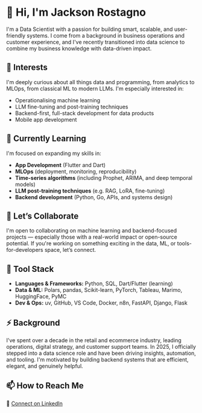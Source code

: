# 👋 Hi, I'm Jackson Rostagno

I'm a Data Scientist with a passion for building smart, scalable, and user-friendly systems. I come from a background in business operations and customer experience, and I've recently transitioned into data science to combine my business knowledge with data-driven impact.

## 👀 Interests
I'm deeply curious about all things data and programming, from analytics to MLOps, from classical ML to modern LLMs. I'm especially interested in:
- Operationalising machine learning
- LLM fine-tuning and post-training techniques
- Backend-first, full-stack development for data products
- Mobile app development

## 🌱 Currently Learning
I'm focused on expanding my skills in:
- **App Development** (Flutter and Dart)
- **MLOps** (deployment, monitoring, reproducibility)
- **Time-series algorithms** (including Prophet, ARIMA, and deep temporal models)
- **LLM post-training techniques** (e.g. RAG, LoRA, fine-tuning)
- **Backend development** (Python, Go, APIs, and systems design)

## 🤝 Let’s Collaborate
I'm open to collaborating on machine learning and backend-focused projects — especially those with a real-world impact or open-source potential. If you're working on something exciting in the data, ML, or tools-for-developers space, let’s connect.

## 🚀 Tool Stack
- **Languages & Frameworks:** Python, SQL, Dart/Flutter (learning)
- **Data & ML:** Polars, pandas, Scikit-learn, PyTorch, Tableau, Marimo, HuggingFace, PyMC
- **Dev & Ops:** uv, GitHub, VS Code, Docker, n8n, FastAPI, Django, Flask

## ⚡ Background
I've spent over a decade in the retail and ecommerce industry, leading operations, digital strategy, and customer support teams. In 2025, I officially stepped into a data science role and have been driving insights, automation, and tooling. I'm motivated by building backend systems that are efficient, elegant, and genuinely helpful.

## 📫 How to Reach Me
🔗 [Connect on LinkedIn](https://www.linkedin.com/in/jackson-rostagno)  
